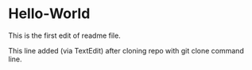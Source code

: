 # Hello-World

This is the first edit of readme file.

This line added (via TextEdit) after cloning repo with git clone command line.
